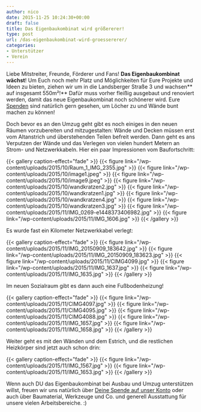 ```yaml
---
author: nico
date: 2015-11-25 10:24:30+00:00
draft: false
title: Das Eigenbaukombinat wird größererer!
type: post
url: /das-eigenbaukombinat-wird-groessererer/
categories:
- Unterstützer
- Verein
---
```


Liebe Mitstreiter, Freunde, Förderer und Fans! **Das Eigenbaukombinat wächst**! Um Euch noch mehr Platz und Möglichkeiten für Eure Projekte und Ideen zu bieten, ziehen wir um in die Landsberger Straße 3 und wachsen** auf insgesamt 550m²!** Dafür muss vorher fleißig ausgebaut und renoviert werden, damit das neue Eigenbaukombinat noch schönerer wird. Eure [Spenden](/unterstuetzen/) sind natürlich gern gesehen, um Löcher zu und Wände bunt machen zu können!<!-- more -->

Doch bevor es an den Umzug geht gibt es noch einiges in den neuen Räumen vorzubereiten und mitzugestalten: Wände und Decken müssen erst vom Altanstrich und überstehenden Teilen befreit werden. Dann geht es ans Verputzen der Wände und das Verlegen von vielen hundert Metern an Strom- und Netzwerkkabeln. Hier ein paar Impressionen vom Baufortschritt:


{{< gallery caption-effect="fade" >}}
  {{< figure link="/wp-content/uploads/2015/10/Raum_1_IMG_2355.jpg" >}}
{{< figure link="/wp-content/uploads/2015/10/image1.jpeg" >}}
{{< figure link="/wp-content/uploads/2015/10/image9.jpeg" >}}
{{< figure link="/wp-content/uploads/2015/10/wandkratzen2.jpg" >}}
{{< figure link="/wp-content/uploads/2015/10/wandkratzen1.jpg" >}}
{{< figure link="/wp-content/uploads/2015/10/wandkratzen4.jpg" >}}
{{< figure link="/wp-content/uploads/2015/10/wandkratzen3.jpg" >}}
{{< figure link="/wp-content/uploads/2015/11/IMG_0269-e1448373406982.jpg" >}}
{{< figure link="/wp-content/uploads/2015/11/IMG_1606.jpg" >}}
{{< /gallery >}}

Es wurde fast ein Kilometer Netzwerkkabel verlegt:


{{< gallery caption-effect="fade" >}}
  {{< figure link="/wp-content/uploads/2015/11/IMG_20150909_183642.jpg" >}}
{{< figure link="/wp-content/uploads/2015/11/IMG_20150909_183623.jpg" >}}
{{< figure link="/wp-content/uploads/2015/11/CIMG4099.jpg" >}}
{{< figure link="/wp-content/uploads/2015/11/IMG_1637.jpg" >}}
{{< figure link="/wp-content/uploads/2015/11/IMG_1635.jpg" >}}
{{< /gallery >}}

Im neuen Sozialraum gibt es dann auch eine Fußbodenheizung!


{{< gallery caption-effect="fade" >}}
  {{< figure link="/wp-content/uploads/2015/11/CIMG4097.jpg" >}}
{{< figure link="/wp-content/uploads/2015/11/CIMG4095.jpg" >}}
{{< figure link="/wp-content/uploads/2015/11/CIMG4088.jpg" >}}
{{< figure link="/wp-content/uploads/2015/11/IMG_1657.jpg" >}}
{{< figure link="/wp-content/uploads/2015/11/IMG_1658.jpg" >}}
{{< /gallery >}}

Weiter geht es mit den Wänden und dem Estrich, und die restlichen Heizkörper sind jetzt auch schon drin:


{{< gallery caption-effect="fade" >}}
  {{< figure link="/wp-content/uploads/2015/11/IMG_1567.jpg" >}}
{{< figure link="/wp-content/uploads/2015/11/IMG_1653.jpg" >}}
{{< /gallery >}}

Wenn auch DU das Eigenbaukombinat bei Ausbau und Umzug unterstützen willst, freuen wir uns natürlich über [Deine Spende auf unser Konto](/unterstuetzen/) oder auch über Baumaterial, Werkzeuge und Co. und generell Ausstattung für unsere vielen Arbeitsbereiche. :)

